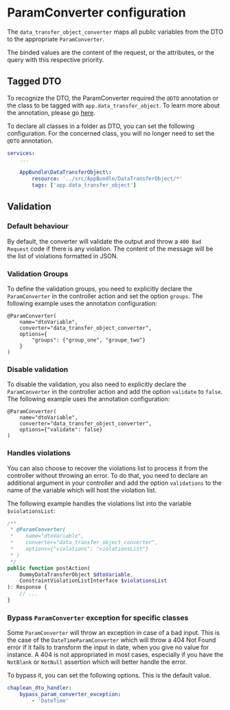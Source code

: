 # ParamConverter configuration

The `data_transfer_object_converter` maps all public variables from the DTO to the appropriate `ParamConverter`.

The binded values are the content of the request, or the attributes, or the query with this respective priority.

## Tagged DTO

To recognize the DTO, the ParamConverter required the `@DTO` annotation or the class to be tagged with `app.data_transfer_object`. To learn more about the annotation, please go [here](DataTransferObject.md#mandatory-annotations).

To declare all classes in a folder as DTO, you can set the following configuration. For the concerned class, you will no longer need to set the `@DTO` annotation.

```yaml
services:
    ...
    
    AppBundle\DataTransferObject\:
        resource: '../src/AppBundle/DataTransferObject/*'
        tags: ['app.data_transfer_object']
```

## Validation

### Default behaviour

By default, the converter will validate the output and throw a `400 Bad Request` code if there is any violation. The content of the message will be the list of violations formatted in JSON.

### Validation Groups

To define the validation groups, you need to explicitly declare the `ParamConverter` in the controller action and set the option `groups`. The following example uses the annotation configuration:

```
@ParamConverter(
    name="dtoVariable",
    converter="data_transfer_object_converter",
    options={
        "groups": {"group_one", "groupe_two"}
    }
)
```


### Disable validation

To disable the validation, you also need to explicitly declare the `ParamConverter` in the controller action and add the option `validate` to `false`. The following example uses the annotation configuration:

```
@ParamConverter(
    name="dtoVariable",
    converter="data_transfer_object_converter",
    options={"validate": false}
)
```

### Handles violations

You can also choose to recover the violations list to process it from the controller without throwing an error. To do that, you need to declare an additional argument in your controller and add the option `validations` to the name of the variable which will host the violation list.

The following example handles the violations list into the variable `$violationsList`:

```php
/**
 * @ParamConverter(
 *    name="dtoVariable",
 *    converter="data_transfer_object_converter",
 *    options={"violations": "violationsList"}
 * )
 */
public function postAction(
    DummyDataTransferObject $dtoVariable,
    ConstraintViolationListInterface $violationsList
): Response {
    // ...
}
```

### Bypass `ParamConverter` exception for specific classes

Some `ParamConverter` will throw an exception in case of a bad input. This is the case of the `DateTimeParamConverter` which will throw a 404 Not Found error if it fails to transform the input in date, when you give no value for instance. A 404 is not appropriated in most cases, especially if you have the `NotBlank` or `NotNull` assertion which will better handle the error.

To bypass it, you can set the following options. This is the default value.

```yaml
chaplean_dto_handler:
    bypass_param_converter_exception:
        - 'DateTime'
```

